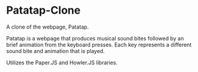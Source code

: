 # Patatap-Clone
A clone of the webpage, Patatap.

Patatap is a webpage that produces musical sound bites followed by an brief animation from the keyboard presses. Each key represents a different sound bite and animation that is played.

Utilizes the Paper.JS and Howler.JS libraries.
